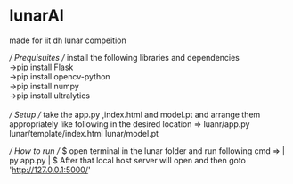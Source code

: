 # lunarAI
made for iit dh lunar compeition

*/ Prequisuites /*
install the following libraries and dependencies </br>
->pip install Flask  </br>
->pip install opencv-python  </br>
->pip install numpy  </br>
->pip install ultralytics  </br>
</br>
*/ Setup /*
take the app.py ,index.html and model.pt and arrange them appropriately like following in the desired location =>
luanr/app.py
lunar/template/index.html
lunar/model.pt

*/ How to run /*
$ open terminal in the lunar folder and run following cmd =>
  |  py app.py  |
$ After that local host server will open and then goto 'http://127.0.0.1:5000/'


       
